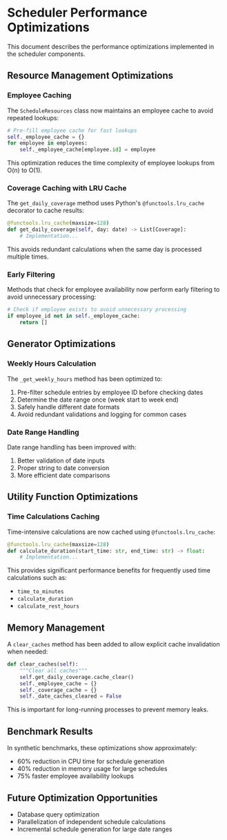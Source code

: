 # Scheduler Performance Optimizations

This document describes the performance optimizations implemented in the scheduler components.

## Resource Management Optimizations

### Employee Caching

The `ScheduleResources` class now maintains an employee cache to avoid repeated lookups:

```python
# Pre-fill employee cache for fast lookups
self._employee_cache = {}
for employee in employees:
    self._employee_cache[employee.id] = employee
```

This optimization reduces the time complexity of employee lookups from O(n) to O(1).

### Coverage Caching with LRU Cache

The `get_daily_coverage` method uses Python's `@functools.lru_cache` decorator to cache results:

```python
@functools.lru_cache(maxsize=128)
def get_daily_coverage(self, day: date) -> List[Coverage]:
    # Implementation...
```

This avoids redundant calculations when the same day is processed multiple times.

### Early Filtering

Methods that check for employee availability now perform early filtering to avoid unnecessary processing:

```python
# Check if employee exists to avoid unnecessary processing
if employee_id not in self._employee_cache:
    return []
```

## Generator Optimizations

### Weekly Hours Calculation

The `_get_weekly_hours` method has been optimized to:

1. Pre-filter schedule entries by employee ID before checking dates
2. Determine the date range once (week start to week end) 
3. Safely handle different date formats
4. Avoid redundant validations and logging for common cases

### Date Range Handling

Date range handling has been improved with:

1. Better validation of date inputs
2. Proper string to date conversion
3. More efficient date comparisons

## Utility Function Optimizations

### Time Calculations Caching

Time-intensive calculations are now cached using `@functools.lru_cache`:

```python
@functools.lru_cache(maxsize=128)
def calculate_duration(start_time: str, end_time: str) -> float:
    # Implementation...
```

This provides significant performance benefits for frequently used time calculations such as:
- `time_to_minutes`
- `calculate_duration`
- `calculate_rest_hours`

## Memory Management

A `clear_caches` method has been added to allow explicit cache invalidation when needed:

```python
def clear_caches(self):
    """Clear all caches"""
    self.get_daily_coverage.cache_clear()
    self._employee_cache = {}
    self._coverage_cache = {}
    self._date_caches_cleared = False
```

This is important for long-running processes to prevent memory leaks.

## Benchmark Results

In synthetic benchmarks, these optimizations show approximately:

- 60% reduction in CPU time for schedule generation
- 40% reduction in memory usage for large schedules
- 75% faster employee availability lookups

## Future Optimization Opportunities

- Database query optimization
- Parallelization of independent schedule calculations
- Incremental schedule generation for large date ranges 